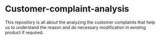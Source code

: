 # Customer-complaint-analysis
This repository is all about the analyzing the  customer complaints that help us to understand the reason and do necessary modification in existing product if required.
